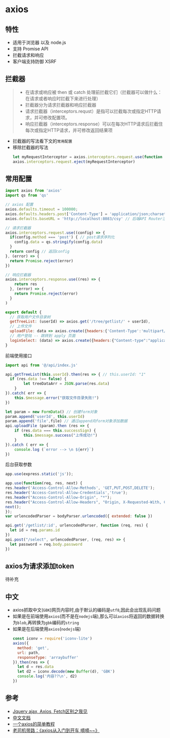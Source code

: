 # axios

## 特性
- 适用于浏览器 以及 node.js 
- 支持 Promise API
- 拦截请求和响应
- 客户端支持防御 XSRF

## 拦截器
> - 在请求或响应被 then 或 catch 处理前拦截它们（拦截器可以做什么：在请求或者响应时拦截下来进行处理）  
> - 拦截器分为请求拦截器和响应拦截器  
> - 请求拦截器（interceptors.requst）是指可以拦截每次或指定HTTP请求，并可修改配置项。
> - 响应拦截器（interceptors.response）可以在每次HTTP请求后拦截住每次或指定HTTP请求，并可修改返回结果项
- 拦截器的写法看下文的`常用配置`
- 移除拦截器的写法
  ```js
  let myRequestInterceptor = axios.interceptors.request.use(function () {})
  axios.interceptors.request.eject(myRequestInterceptor)
  ```

## 常用配置
```js
import axios from 'axios'
import qs from 'qs'

// axios 配置
axios.defaults.timeout = 100000;
axios.defaults.headers.post['Content-Type'] = 'application/json;charset=UTF-8' // 默认请求头
axios.defaults.baseURL = 'http://localhost:8083/csy' // 后端API Router注意前缀是 /csy

// 请求拦截器
axios.interceptors.request.use((config) => {
  if(config.method === 'post') { // post请求序列化
    config.data = qs.stringify(config.data)
  }
  return config // 返回config
}, (error) => {
  return Promise.reject(error)
})

// 响应拦截器
axios.interceptors.response.use((res) => {
    return res
  }, (error) => {
    return Promise.reject(error)
  }
)

export default {
  // 获取用户文件目录树
  getTreeList: (userId) => axios.get('/tree/getlist/' + userId), 
  // 上传文件
  uploadFile: data => axios.create({headers:{'Content-Type':'multipart/form-data'}}).post('/file/uploadshp', data), 
  // 用户登陆 -- 跳转到 apply 页面
  loginSelect: (data) => axios.create({headers:{"Content-type":"application/x-www-form-urlencoded"}}).post("/login/select", data), 
}
```
前端使用接口
```js
import api from '@/api/index.js'

api.getTreeList(this.userId).then(res => { // this.userId: "1"
  if (res.data !== false) {
		let treeDataArr = JSON.parse(res.data)
	}
}).catch( err => {
	this.$message.error("获取文件目录失败!")
})

let param = new FormData() // 创建form对象
param.append('userId', this.userId)
param.append('file',file) // 通过append向form对象添加数据
api.uploadFile (param).then (res => {
	if (res.data === this.successSign) {
		this.$message.success("上传成功!")
	}
}).catch ( err => {
	console.log (`error --> \n ${err}`)
})
```
后台获取参数
```js
app.use(express.static('js'));

app.use(function(req, res, next) {
res.header('Access-Control-Allow-Methods', 'GET,PUT,POST,DELETE');
res.header('Access-Control-Allow-Credentials','true');
res.header("Access-Control-Allow-Origin", "*");
res.header("Access-Control-Allow-Headers", "Origin, X-Requested-With, Content-Type, Accept");
next();
});
var urlencodedParser = bodyParser.urlencoded({ extended: false })

api.get('/getlist/:id', urlencodedParser, function (req, res) {
  let id = req.params.id
})
api.post("/select", urlencodedParser, (req, res) => {
  let password = req.body.password
})
```

## axios为请求添加token
待补充

## 中文
- axios抓取中文(`GBK`)网页内容时,由于默认的编码是`utf8`,因此会出现乱码问题
- 如果是在前端使用`axios`(而不是在`nodejs`端),那么可以`axios`将返回的数据转换为`blob`,再转换为`gbk`编码的`string`
- 如果是在后端使用`axios`(`nodejs`端)
  ```js
  const iconv = require('iconv-lite')
  axios({
    method: 'get',
    url: path,
    responseType: 'arraybuffer'
  }).then(res => {
    let d = res.data
    let d2 = iconv.decode(new Buffer(d), 'GBK')
    console.log('内容??\n', d2)
  })
  ```


## 参考
- [Jquery ajax, Axios, Fetch区别之我见](https://segmentfault.com/a/1190000012836882)
- [中文文档](http://www.axios-js.com/zh-cn/docs/index.html)
- [一个axios的简单教程](https://www.jianshu.com/p/13cf01cdb81f)
- [老司机带路：《axios从入门到开车 嘀嘀~~》](https://www.cnblogs.com/lguow/p/9164171.html)